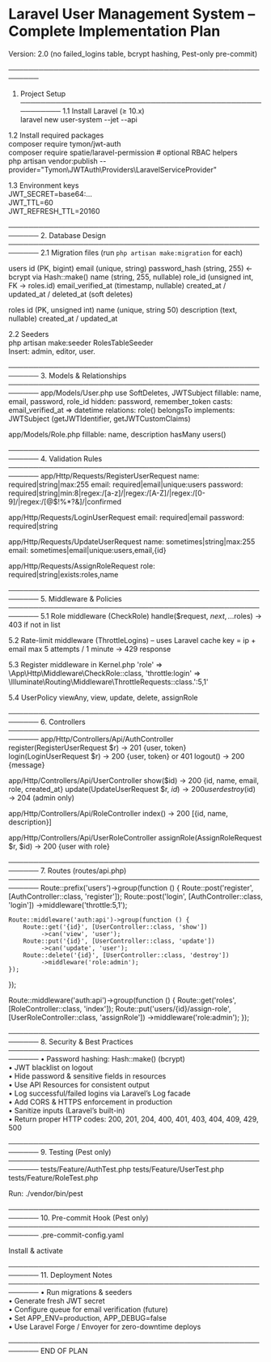 # Laravel User Management System – Complete Implementation Plan
Version: 2.0 (no failed_logins table, bcrypt hashing, Pest-only pre-commit)

────────────────────────────────────────────────────────
1. Project Setup
────────────────────────────────────────────────────────
1.1  Install Laravel (≥ 10.x)  
     laravel new user-system --jet --api

1.2  Install required packages  
     composer require tymon/jwt-auth  
     composer require spatie/laravel-permission   # optional RBAC helpers  
     php artisan vendor:publish --provider="Tymon\JWTAuth\Providers\LaravelServiceProvider"

1.3  Environment keys  
     JWT_SECRET=base64:...  
     JWT_TTL=60  
     JWT_REFRESH_TTL=20160

────────────────────────────────────────────────────────
2. Database Design
────────────────────────────────────────────────────────
2.1  Migration files (run `php artisan make:migration` for each)

users
  id (PK, bigint)
  email (unique, string)
  password_hash (string, 255)   ← bcrypt via Hash::make()
  name (string, 255, nullable)
  role_id (unsigned int, FK → roles.id)
  email_verified_at (timestamp, nullable)
  created_at / updated_at / deleted_at (soft deletes)

roles
  id (PK, unsigned int)
  name (unique, string 50)
  description (text, nullable)
  created_at / updated_at

2.2  Seeders  
     php artisan make:seeder RolesTableSeeder  
     Insert: admin, editor, user.

────────────────────────────────────────────────────────
3. Models & Relationships
────────────────────────────────────────────────────────
app/Models/User.php
  use SoftDeletes, JWTSubject
  fillable: name, email, password, role_id
  hidden: password, remember_token
  casts: email_verified_at => datetime
  relations: role() belongsTo
  implements: JWTSubject (getJWTIdentifier, getJWTCustomClaims)

app/Models/Role.php
  fillable: name, description
  hasMany users()

────────────────────────────────────────────────────────
4. Validation Rules
────────────────────────────────────────────────────────
app/Http/Requests/RegisterUserRequest
  name: required|string|max:255
  email: required|email|unique:users
  password: required|string|min:8|regex:/[a-z]/|regex:/[A-Z]/|regex:/[0-9]/|regex:/[@$!%*?&]/|confirmed

app/Http/Requests/LoginUserRequest
  email: required|email
  password: required|string

app/Http/Requests/UpdateUserRequest
  name: sometimes|string|max:255
  email: sometimes|email|unique:users,email,{id}

app/Http/Requests/AssignRoleRequest
  role: required|string|exists:roles,name

────────────────────────────────────────────────────────
5. Middleware & Policies
────────────────────────────────────────────────────────
5.1  Role middleware (CheckRole)
     handle($request, $next, ...$roles) → 403 if not in list

5.2  Rate-limit middleware (ThrottleLogins) – uses Laravel cache
     key = ip + email
     max 5 attempts / 1 minute → 429 response

5.3  Register middleware in Kernel.php
     'role' => \App\Http\Middleware\CheckRole::class,
     'throttle:login' => \Illuminate\Routing\Middleware\ThrottleRequests::class.':5,1'

5.4  UserPolicy
     viewAny, view, update, delete, assignRole

────────────────────────────────────────────────────────
6. Controllers
────────────────────────────────────────────────────────
app/Http/Controllers/Api/AuthController
  register(RegisterUserRequest $r) → 201 {user, token}
  login(LoginUserRequest $r) → 200 {user, token} or 401
  logout() → 200 {message}

app/Http/Controllers/Api/UserController
  show($id) → 200 {id, name, email, role, created_at}
  update(UpdateUserRequest $r, $id) → 200 {user}
  destroy($id) → 204 (admin only)

app/Http/Controllers/Api/RoleController
  index() → 200 [{id, name, description}]

app/Http/Controllers/Api/UserRoleController
  assignRole(AssignRoleRequest $r, $id) → 200 {user with role}

────────────────────────────────────────────────────────
7. Routes (routes/api.php)
────────────────────────────────────────────────────────
Route::prefix('users')->group(function () {
    Route::post('register', [AuthController::class, 'register']);
    Route::post('login',    [AuthController::class, 'login'])
         ->middleware('throttle:5,1');

    Route::middleware('auth:api')->group(function () {
        Route::get('{id}', [UserController::class, 'show'])
             ->can('view', 'user');
        Route::put('{id}', [UserController::class, 'update'])
             ->can('update', 'user');
        Route::delete('{id}', [UserController::class, 'destroy'])
             ->middleware('role:admin');
    });
});

Route::middleware('auth:api')->group(function () {
    Route::get('roles', [RoleController::class, 'index']);
    Route::put('users/{id}/assign-role', [UserRoleController::class, 'assignRole'])
         ->middleware('role:admin');
});

────────────────────────────────────────────────────────
8. Security & Best Practices
────────────────────────────────────────────────────────
• Password hashing: Hash::make() (bcrypt)  
• JWT blacklist on logout  
• Hide password & sensitive fields in resources  
• Use API Resources for consistent output  
• Log successful/failed logins via Laravel’s Log facade  
• Add CORS & HTTPS enforcement in production  
• Sanitize inputs (Laravel’s built-in)  
• Return proper HTTP codes: 200, 201, 204, 400, 401, 403, 404, 409, 429, 500

────────────────────────────────────────────────────────
9. Testing (Pest only)
────────────────────────────────────────────────────────
tests/Feature/AuthTest.php
tests/Feature/UserTest.php
tests/Feature/RoleTest.php

Run: ./vendor/bin/pest

────────────────────────────────────────────────────────
10. Pre-commit Hook (Pest only)
────────────────────────────────────────────────────────
.pre-commit-config.yaml

Install & activate

────────────────────────────────────────────────────────
11. Deployment Notes
────────────────────────────────────────────────────────
• Run migrations & seeders  
• Generate fresh JWT secret  
• Configure queue for email verification (future)  
• Set APP_ENV=production, APP_DEBUG=false  
• Use Laravel Forge / Envoyer for zero-downtime deploys

────────────────────────────────────────────────────────
END OF PLAN
